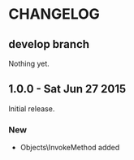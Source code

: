 # CHANGELOG

## develop branch

Nothing yet.

## 1.0.0 - Sat Jun 27 2015

Initial release.

### New

* Objects\InvokeMethod added
